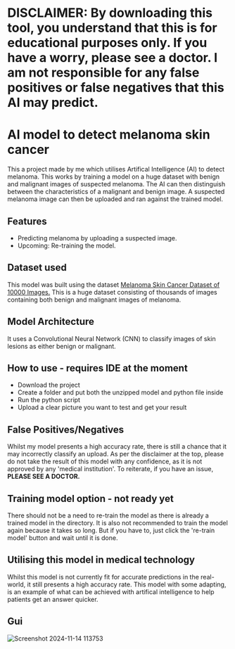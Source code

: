 <h1 color="red">DISCLAIMER:
  <span>By downloading this tool, you understand that this is for educational purposes only. If you have a worry, please see a doctor. I am not responsible for any false positives or false negatives that this AI may predict.</span>
</h1>

# AI model to detect melanoma skin cancer
<p>This a project made by me which utilises Artifical Intelligence (AI) to detect melanoma. This works by training a model on a huge dataset with benign and malignant images of suspected melanoma. The AI can then distinguish between the characteristics of a malignant and benign image. A suspected melanoma image can then be uploaded and ran against the trained model.</p>

## Features
<ul>
  <li>Predicting melanoma by uploading a suspected image.</li>
  <li>Upcoming: Re-training the model.</li>
</ul>

## Dataset used
<p>This model was built using the dataset <a href="https://www.kaggle.com/datasets/hasnainjaved/melanoma-skin-cancer-dataset-of-10000-images">Melanoma Skin Cancer Dataset of 10000 Images.</a> This is a huge dataset consisting of thousands of images containing both benign and malignant images of melanoma.</p>

## Model Architecture
<p>It uses a Convolutional Neural Network (CNN) to classify images of skin lesions as either benign or malignant.</p>

## How to use - requires IDE at the moment</span>
<ul>
  <li>Download the project</li>
  <li>Create a folder and put both the unzipped model and python file inside</li>
  <li>Run the python script</li>
  <li>Upload a clear picture you want to test and get your result</li>
</ul>

## False Positives/Negatives
Whilst my model presents a high accuracy rate, there is still a chance that it may incorrectly classify an upload. As per the disclaimer at the top, please do not take the result of this model with any confidence, as it is not approved by any 'medical institution'. To reiterate, if you have an issue, <b>PLEASE SEE A DOCTOR.</b>

## Training model option - not ready yet
<p>There should not be a need to re-train the model as there is already a trained model in the directory. It is also not recommended to train the model again because it takes so long. But if you have to, just click the 're-train model' button and wait until it is done.</p>

## Utilising this model in medical technology
<p>Whilst this model is not currently fit for accurate predictions in the real-world, it still presents a high accuracy rate. This model with some adapting, is an example of what can be achieved with artifical intelligence to help patients get an answer quicker.</p>

## Gui
![Screenshot 2024-11-14 113753](https://github.com/user-attachments/assets/5f4bb997-c69f-4744-8649-54f6821f9787)
